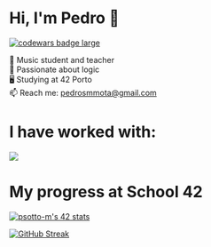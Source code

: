 # Hi, I'm Pedro 👋
  <a target="_blank" href="https://www.codewars.com/r/C6HkBg"><img src="https://www.codewars.com/users/peterbikes/badges/large" alt="codewars badge large" /></a>

🎸 Music student and teacher<br>
🧩 Passionate about logic<br>
🖥️ Studying at 42 Porto<br>
📫 Reach me: pedrosmmota@gmail.com

# I have worked with:
<p align="left">
  <a href="https://skillicons.dev">
    <img src="https://skillicons.dev/icons?i=c,cpp,github,bash,linux,vim,vscode,markdown,atom,ableton" />
  </a>
</p>

# My progress at School 42

[![psotto-m's 42 stats](https://badge.mediaplus.ma/colorfulwaves/psotto-m?1337Badge=off&UM6P=off)](https://github.com/oakoudad/badge42)

[![GitHub Streak](https://streak-stats.demolab.com/?user=peterbikes)](https://git.io/streak-stats)

